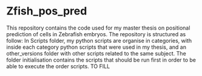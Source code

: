 # Zfish_pos_pred
This repository contains the code used for my master thesis on positional prediction of cells in Zebrafish embryos.
The repository is structured as follow:
In Scripts folder, my python scripts are organise in categories, with inside each category python scripts that were used in my thesis, and an other_versions folder with other scripts related to the same subject.
The folder initialisation contains the scripts that should be run first in order to be able to execute the order scripts.
TO FILL
